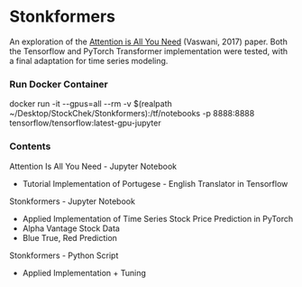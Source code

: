 # Stonkformers

An exploration of the [Attention is All You Need](https://arxiv.org/abs/1706.03762) (Vaswani, 2017) paper. Both the Tensorflow and PyTorch Transformer implementation were tested, with a final adaptation for time series modeling.

### Run Docker Container

docker run -it --gpus=all --rm -v $(realpath ~/Desktop/StockChek/Stonkformers):/tf/notebooks -p 8888:8888 tensorflow/tensorflow:latest-gpu-jupyter

### Contents

Attention Is All You Need - Jupyter Notebook
- Tutorial Implementation of Portugese - English Translator in Tensorflow

Stonkformers - Jupyter Notebook
- Applied Implementation of Time Series Stock Price Prediction in PyTorch
- Alpha Vantage Stock Data
- Blue True, Red Prediction

Stonkformers - Python Script
- Applied Implementation + Tuning

